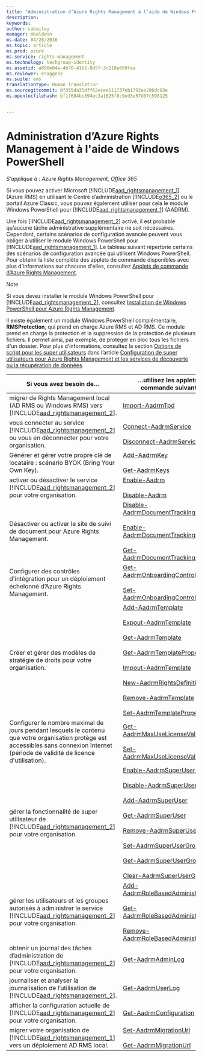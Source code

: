 ```yaml
---
title: "Administration d’Azure Rights Management à l’aide de Windows PowerShell | Azure RMS"
description: 
keywords: 
author: cabailey
manager: mbaldwin
ms.date: 04/28/2016
ms.topic: article
ms.prod: azure
ms.service: rights-management
ms.technology: techgroup-identity
ms.assetid: a890e04a-4b70-41b5-8d5f-3c210a669faa
ms.reviewer: esaggese
ms.suite: ems
translationtype: Human Translation
ms.sourcegitcommit: 0f355da35dff62ecee111737eb1793ae286dc93e
ms.openlocfilehash: bf1f684bc394ec3a1025f8c9ed3e57d07c598125


---
```


# Administration d’Azure Rights Management à l'aide de Windows PowerShell

*S’applique à : Azure Rights Management, Office 365*

Si vous pouvez activer Microsoft [!INCLUDE[aad_rightsmanagement_1](../includes/aad_rightsmanagement_1_md.md)] (Azure RMS) en utilisant le Centre d’administration [!INCLUDE[o365_2](../includes/o365_2_md.md)] ou le portail Azure Classic, vous pouvez également utiliser pour cela le module Windows PowerShell pour [!INCLUDE[aad_rightsmanagement_1](../includes/aad_rightsmanagement_1_md.md)] (AADRM).

Une fois [!INCLUDE[aad_rightsmanagement_2](../includes/aad_rightsmanagement_2_md.md)] activé, il est probable qu’aucune tâche administrative supplémentaire ne soit nécessaires. Cependant, certains scénarios de configuration avancée peuvent vous obliger à utiliser le module Windows PowerShell pour [!INCLUDE[aad_rightsmanagement_1](../includes/aad_rightsmanagement_1_md.md)]. Le tableau suivant répertorie certains des scénarios de configuration avancée qui utilisent Windows PowerShell. Pour obtenir la liste complète des applets de commande disponibles avec plus d'informations sur chacune d'elles, consultez [Applets de commande d’Azure Rights Management](http://msdn.microsoft.com/library/azure/dn629398.aspx).

> [!NOTE]
> Si vous devez installer le module Windows PowerShell pour [!INCLUDE[aad_rightsmanagement_2](../includes/aad_rightsmanagement_2_md.md)], consultez [Installation de Windows PowerShell pour Azure Rights Management](install-powershell.md).

Il existe également un module Windows PowerShell complémentaire, **RMSProtection**, qui prend en charge Azure RMS et AD RMS. Ce module prend en charge la protection et la suppression de la protection de plusieurs fichiers. Il permet ainsi, par exemple, de protéger en bloc tous les fichiers d'un dossier. Pour plus d’informations, consultez la section [Options de script pour les super utilisateurs](configure-super-users.md#scripting-options-for-super-users) dans l’article [Configuration de super utilisateurs pour Azure Rights Management et les services de découverte ou la récupération de données](configure-super-users.md).

|Si vous avez besoin de…|…utilisez les applets de commande suivantes|
|-------------------|------------------------------|
|migrer de Rights Management local (AD RMS ou Windows RMS) vers [!INCLUDE[aad_rightsmanagement_2](../includes/aad_rightsmanagement_2_md.md)].|[Import-AadrmTpd](http://msdn.microsoft.com/library/azure/dn857523.aspx)|
|vous connecter au service [!INCLUDE[aad_rightsmanagement_2](../includes/aad_rightsmanagement_2_md.md)] ou vous en déconnecter pour votre organisation.|[Connect-AadrmService](http://msdn.microsoft.com/library/azure/dn629415.aspx)<br /><br />[Disconnect-AadrmService](http://msdn.microsoft.com/library/azure/dn629416.aspx)|
|Générer et gérer votre propre clé de locataire : scénario BYOK (Bring Your Own Key).|[Add-AadrmKey](http://msdn.microsoft.com/library/azure/dn629418.aspx)<br /><br />[Get-AadrmKeys](http://msdn.microsoft.com/library/azure/dn629420.aspx)|
|activer ou désactiver le service [!INCLUDE[aad_rightsmanagement_2](../includes/aad_rightsmanagement_2_md.md)] pour votre organisation.|[Enable-Aadrm](http://msdn.microsoft.com/library/azure/dn629412.aspx)<br /><br />[Disable-Aadrm](http://msdn.microsoft.com/library/azure/dn629422.aspx)|
|Désactiver ou activer le site de suivi de document pour Azure Rights Management.|[Disable-AadrmDocumentTrackingFeature](https://msdn.microsoft.com/library/azure/mt548471.aspx)<br /><br />[Enable-AadrmDocumentTrackingFeature](https://msdn.microsoft.com/library/azure/mt548469.aspx)<br /><br />[Get-AadrmDocumentTrackingFeature](https://msdn.microsoft.com/library/azure/mt548470.aspx)|
|Configurer des contrôles d'intégration pour un déploiement échelonné d’Azure Rights Management.|[Get-AadrmOnboardingControlPolicy](http://msdn.microsoft.com/library/azure/dn857522.aspx)<br /><br />[Set-AadrmOnboardingControlPolicy](http://msdn.microsoft.com/library/azure/dn857521.aspx)|
|Créer et gérer des modèles de stratégie de droits pour votre organisation.|[Add-AadrmTemplate](http://msdn.microsoft.com/library/azure/dn727075.aspx)<br /><br />[Expout-AadrmTemplate](http://msdn.microsoft.com/library/azure/dn727078.aspx)<br /><br />[Get-AadrmTemplate](http://msdn.microsoft.com/library/azure/dn727079.aspx)<br /><br />[Get-AadrmTemplateProperty](http://msdn.microsoft.com/library/azure/dn727081.aspx)<br /><br />[Impout-AadrmTemplate](http://msdn.microsoft.com/library/azure/dn727077.aspx)<br /><br />[New-AadrmRightsDefinition](http://msdn.microsoft.com/library/azure/dn727080.aspx)<br /><br />[Remove-AadrmTemplate](http://msdn.microsoft.com/library/azure/dn727082.aspx)<br /><br />[Set-AadrmTemplateProperty](http://msdn.microsoft.com/library/azure/dn727076.aspx)|
|Configurer le nombre maximal de jours pendant lesquels le contenu que votre organisation protège est accessibles sans connexion Internet (période de validité de licence d'utilisation).|[Get-AadrmMaxUseLicenseValidityTime](https://msdn.microsoft.com/library/azure/dn932062.aspx)<br /><br />[Set-AadrmMaxUseLicenseValidityTime](https://msdn.microsoft.com/library/azure/dn932063.aspx)|
|gérer la fonctionnalité de super utilisateur de [!INCLUDE[aad_rightsmanagement_2](../includes/aad_rightsmanagement_2_md.md)] pour votre organisation.|[Enable-AadrmSuperUserFeature](https://msdn.microsoft.com/library/azure/dn629400.aspx)<br /><br />[Disable-AadrmSuperUserFeature](https://msdn.microsoft.com/library/azure/dn629428.aspx)<br /><br />[Add-AadrmSuperUser](http://msdn.microsoft.com/library/azure/dn629411.aspx)<br /><br />[Get-AadrmSuperUser](https://msdn.microsoft.com/library/azure/dn629408.aspx)<br /><br />[Remove-AadrmSuperUser](https://msdn.microsoft.com/library/azure/dn629405.aspx)<br /><br />[Set-AadrmSuperUserGroup](https://msdn.microsoft.com/library/azure/mt653943.aspx)<br /><br />[Get-AadrmSuperUserGroup](https://msdn.microsoft.com/library/azure/mt653942.aspx)<br /><br />[Clear-AadrmSuperUserGroup](https://msdn.microsoft.com/library/azure/mt653944.aspx)|
|gérer les utilisateurs et les groupes autorisés à administrer le service [!INCLUDE[aad_rightsmanagement_2](../includes/aad_rightsmanagement_2_md.md)] pour votre organisation.|[Add-AadrmRoleBasedAdministrator](http://msdn.microsoft.com/library/azure/dn629417.aspx)<br /><br />[Get-AadrmRoleBasedAdministrator](https://msdn.microsoft.com/library/azure/dn629407.aspx)<br /><br />[Remove-AadrmRoleBasedAdministrator](https://msdn.microsoft.com/library/azure/dn629424.aspx)|
|obtenir un journal des tâches d’administration de [!INCLUDE[aad_rightsmanagement_2](../includes/aad_rightsmanagement_2_md.md)] pour votre organisation.|[Get-AadrmAdminLog](https://msdn.microsoft.com/library/azure/dn629430.aspx)|
|journaliser et analyser la journalisation de l’utilisation de [!INCLUDE[aad_rightsmanagement_2](../includes/aad_rightsmanagement_2_md.md)].|[Get-AadrmUserLog](https://msdn.microsoft.com/library/azure/mt653941.aspx)|
|afficher la configuration actuelle de [!INCLUDE[aad_rightsmanagement_2](../includes/aad_rightsmanagement_2_md.md)] pour votre organisation.|[Get-AadrmConfiguration](http://msdn.microsoft.com/library/azure/dn629410.aspx)|
|migrer votre organisation de [!INCLUDE[aad_rightsmanagement_1](../includes/aad_rightsmanagement_1_md.md)] vers un déploiement AD RMS local.|[Set-AadrmMigrationUrl](https://msdn.microsoft.com/library/azure/dn629429.aspx)<br /><br />[Get-AadrmMigrationUrl](http://msdn.microsoft.com/library/azure/dn629403.aspx)|






<!--HONumber=Jun16_HO4-->


